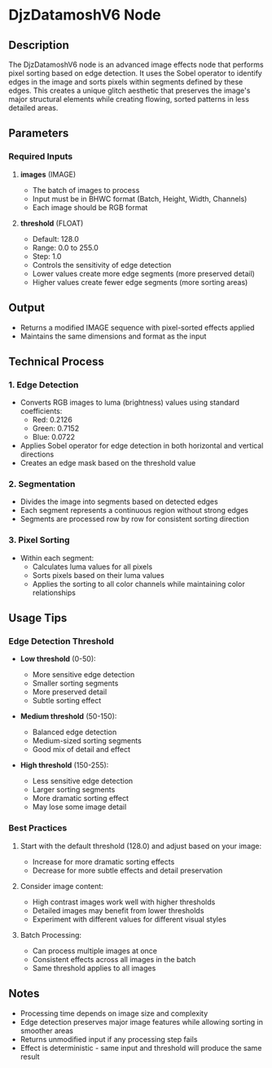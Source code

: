 # DjzDatamoshV6 Node

## Description
The DjzDatamoshV6 node is an advanced image effects node that performs pixel sorting based on edge detection. It uses the Sobel operator to identify edges in the image and sorts pixels within segments defined by these edges. This creates a unique glitch aesthetic that preserves the image's major structural elements while creating flowing, sorted patterns in less detailed areas.

## Parameters

### Required Inputs

1. **images** (IMAGE)
   - The batch of images to process
   - Input must be in BHWC format (Batch, Height, Width, Channels)
   - Each image should be RGB format

2. **threshold** (FLOAT)
   - Default: 128.0
   - Range: 0.0 to 255.0
   - Step: 1.0
   - Controls the sensitivity of edge detection
   - Lower values create more edge segments (more preserved detail)
   - Higher values create fewer edge segments (more sorting areas)

## Output
- Returns a modified IMAGE sequence with pixel-sorted effects applied
- Maintains the same dimensions and format as the input

## Technical Process

### 1. Edge Detection
- Converts RGB images to luma (brightness) values using standard coefficients:
  - Red: 0.2126
  - Green: 0.7152
  - Blue: 0.0722
- Applies Sobel operator for edge detection in both horizontal and vertical directions
- Creates an edge mask based on the threshold value

### 2. Segmentation
- Divides the image into segments based on detected edges
- Each segment represents a continuous region without strong edges
- Segments are processed row by row for consistent sorting direction

### 3. Pixel Sorting
- Within each segment:
  - Calculates luma values for all pixels
  - Sorts pixels based on their luma values
  - Applies the sorting to all color channels while maintaining color relationships

## Usage Tips

### Edge Detection Threshold
- **Low threshold** (0-50):
  - More sensitive edge detection
  - Smaller sorting segments
  - More preserved detail
  - Subtle sorting effect

- **Medium threshold** (50-150):
  - Balanced edge detection
  - Medium-sized sorting segments
  - Good mix of detail and effect

- **High threshold** (150-255):
  - Less sensitive edge detection
  - Larger sorting segments
  - More dramatic sorting effect
  - May lose some image detail

### Best Practices
1. Start with the default threshold (128.0) and adjust based on your image:
   - Increase for more dramatic sorting effects
   - Decrease for more subtle effects and detail preservation

2. Consider image content:
   - High contrast images work well with higher thresholds
   - Detailed images may benefit from lower thresholds
   - Experiment with different values for different visual styles

3. Batch Processing:
   - Can process multiple images at once
   - Consistent effects across all images in the batch
   - Same threshold applies to all images

## Notes
- Processing time depends on image size and complexity
- Edge detection preserves major image features while allowing sorting in smoother areas
- Returns unmodified input if any processing step fails
- Effect is deterministic - same input and threshold will produce the same result
